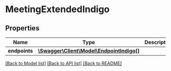 # MeetingExtendedIndigo

## Properties
Name | Type | Description | Notes
------------ | ------------- | ------------- | -------------
**endpoints** | [**\Swagger\Client\Model\EndpointIndigo[]**](EndpointIndigo.md) |  | [optional] 

[[Back to Model list]](../README.md#documentation-for-models) [[Back to API list]](../README.md#documentation-for-api-endpoints) [[Back to README]](../README.md)


